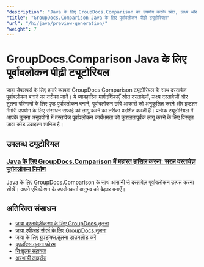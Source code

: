 ```yaml
---
"description": "Java के लिए GroupDocs.Comparison का उपयोग करके स्रोत, लक्ष्य और परिणामी दस्तावेज़ों के लिए पृष्ठ पूर्वावलोकन उत्पन्न करने के लिए चरण-दर-चरण ट्यूटोरियल।"
"title": "GroupDocs.Comparison Java के लिए पूर्वावलोकन पीढ़ी ट्यूटोरियल"
"url": "/hi/java/preview-generation/"
"weight": 7
---
```


# GroupDocs.Comparison Java के लिए पूर्वावलोकन पीढ़ी ट्यूटोरियल

जावा डेवलपर्स के लिए हमारे व्यापक GroupDocs.Comparison ट्यूटोरियल के साथ दस्तावेज़ पूर्वावलोकन बनाने का तरीका जानें। ये व्यावहारिक मार्गदर्शिकाएँ स्रोत दस्तावेज़ों, लक्ष्य दस्तावेज़ों और तुलना परिणामों के लिए पृष्ठ पूर्वावलोकन बनाने, पूर्वावलोकन छवि आकारों को अनुकूलित करने और इष्टतम मेमोरी उपयोग के लिए संसाधन सफाई को लागू करने का तरीका प्रदर्शित करती हैं। प्रत्येक ट्यूटोरियल में आपके तुलना अनुप्रयोगों में दस्तावेज़ पूर्वावलोकन कार्यक्षमता को कुशलतापूर्वक लागू करने के लिए विस्तृत जावा कोड उदाहरण शामिल हैं।

## उपलब्ध ट्यूटोरियल

### [Java के लिए GroupDocs.Comparison में महारत हासिल करना: सरल दस्तावेज़ पूर्वावलोकन निर्माण](./groupdocs-comparison-java-generate-previews/)
Java के लिए GroupDocs.Comparison के साथ आसानी से दस्तावेज़ पूर्वावलोकन उत्पन्न करना सीखें। अपने एप्लिकेशन के उपयोगकर्ता अनुभव को बेहतर बनाएँ।

## अतिरिक्त संसाधन

- [जावा दस्तावेज़ीकरण के लिए GroupDocs.तुलना](https://docs.groupdocs.com/comparison/java/)
- [जावा एपीआई संदर्भ के लिए GroupDocs.तुलना](https://reference.groupdocs.com/comparison/java/)
- [जावा के लिए ग्रुपडॉक्स.तुलना डाउनलोड करें](https://releases.groupdocs.com/comparison/java/)
- [ग्रुपडॉक्स.तुलना फोरम](https://forum.groupdocs.com/c/comparison)
- [निःशुल्क सहायता](https://forum.groupdocs.com/)
- [अस्थायी लाइसेंस](https://purchase.groupdocs.com/temporary-license/)